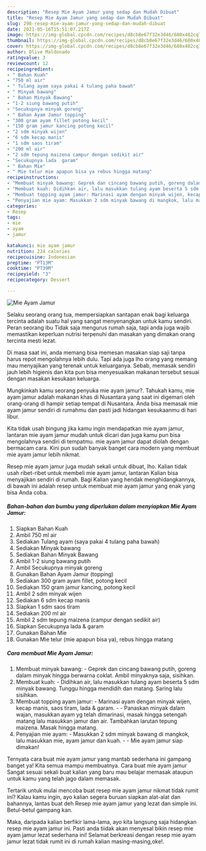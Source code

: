 ```yaml
---
description: "Resep Mie Ayam Jamur yang sedap dan Mudah Dibuat"
title: "Resep Mie Ayam Jamur yang sedap dan Mudah Dibuat"
slug: 298-resep-mie-ayam-jamur-yang-sedap-dan-mudah-dibuat
date: 2021-05-16T15:51:07.217Z
image: https://img-global.cpcdn.com/recipes/d8cb8e67f32e3d46/680x482cq70/mie-ayam-jamur-foto-resep-utama.jpg
thumbnail: https://img-global.cpcdn.com/recipes/d8cb8e67f32e3d46/680x482cq70/mie-ayam-jamur-foto-resep-utama.jpg
cover: https://img-global.cpcdn.com/recipes/d8cb8e67f32e3d46/680x482cq70/mie-ayam-jamur-foto-resep-utama.jpg
author: Olive Maldonado
ratingvalue: 3
reviewcount: 12
recipeingredient:
- " Bahan Kuah"
- "750 ml air"
- " Tulang ayam saya pakai 4 tulang paha bawah"
- " Minyak bawang"
- " Bahan Minyak Bawang"
- "1-2 siung bawang putih"
- "Secukupnya minyak goreng"
- " Bahan Ayam Jamur topping"
- "300 gram ayam fillet potong kecil"
- "150 gram jamur kancing potong kecil"
- "2 sdm minyak wijen"
- "6 sdm kecap manis"
- "1 sdm saos tiram"
- "200 ml air"
- "2 sdm tepung maizena campur dengan sedikit air"
- "Secukupnya lada  garam"
- " Bahan Mie"
- " Mie telur mie apapun bisa ya rebus hingga matang"
recipeinstructions:
- "Membuat minyak bawang: Geprek dan cincang bawang putih, goreng dalam minyak hingga berwarna coklat. Ambil minyaknya saja, sisihkan."
- "Membuat kuah: Didihkan air, lalu masukkan tulang ayam beserta 5 sdm minyak bawang. Tunggu hingga mendidih dan matang. Saring lalu sisihkan."
- "Membuat topping ayam jamur: Marinasi ayam dengan minyak wijen, kecap manis, saos tiram, lada &amp; garam.   Panaskan minyak dalam wajan, masukkan ayam yg telah dimarinasi, masak hingga setengah matang lalu masukkan jamur dan air. Tambahkan larutan tepung maizena. Masak hingga matang."
- "Penyajian mie ayam: Masukkan 2 sdm minyak bawang di mangkok, lalu masukkan mie, ayam jamur dan kuah.   Mie ayam jamur siap dimakan!"
categories:
- Resep
tags:
- mie
- ayam
- jamur

katakunci: mie ayam jamur 
nutrition: 224 calories
recipecuisine: Indonesian
preptime: "PT13M"
cooktime: "PT39M"
recipeyield: "3"
recipecategory: Dessert

---
```



![Mie Ayam Jamur](https://img-global.cpcdn.com/recipes/d8cb8e67f32e3d46/680x482cq70/mie-ayam-jamur-foto-resep-utama.jpg)

Selaku seorang orang tua, mempersiapkan santapan enak bagi keluarga tercinta adalah suatu hal yang sangat menyenangkan untuk kamu sendiri. Peran seorang ibu Tidak saja mengurus rumah saja, tapi anda juga wajib memastikan keperluan nutrisi terpenuhi dan masakan yang dimakan orang tercinta mesti lezat.

Di masa  saat ini, anda memang bisa memesan masakan siap saji tanpa harus repot mengolahnya lebih dulu. Tapi ada juga lho orang yang memang mau menyajikan yang terenak untuk keluarganya. Sebab, memasak sendiri jauh lebih higienis dan kita pun bisa menyesuaikan makanan tersebut sesuai dengan masakan kesukaan keluarga. 



Mungkinkah kamu seorang penyuka mie ayam jamur?. Tahukah kamu, mie ayam jamur adalah makanan khas di Nusantara yang saat ini digemari oleh orang-orang di hampir setiap tempat di Nusantara. Anda bisa memasak mie ayam jamur sendiri di rumahmu dan pasti jadi hidangan kesukaanmu di hari libur.

Kita tidak usah bingung jika kamu ingin mendapatkan mie ayam jamur, lantaran mie ayam jamur mudah untuk dicari dan juga kamu pun bisa mengolahnya sendiri di tempatmu. mie ayam jamur dapat diolah dengan bermacam cara. Kini pun sudah banyak banget cara modern yang membuat mie ayam jamur lebih nikmat.

Resep mie ayam jamur juga mudah sekali untuk dibuat, lho. Kalian tidak usah ribet-ribet untuk membeli mie ayam jamur, lantaran Kalian bisa menyajikan sendiri di rumah. Bagi Kalian yang hendak menghidangkannya, di bawah ini adalah resep untuk membuat mie ayam jamur yang enak yang bisa Anda coba.

<!--inarticleads1-->

##### Bahan-bahan dan bumbu yang diperlukan dalam menyiapkan Mie Ayam Jamur:

1. Siapkan  Bahan Kuah
1. Ambil 750 ml air
1. Sediakan  Tulang ayam (saya pakai 4 tulang paha bawah)
1. Sediakan  Minyak bawang
1. Sediakan  Bahan Minyak Bawang
1. Ambil 1-2 siung bawang putih
1. Ambil Secukupnya minyak goreng
1. Gunakan  Bahan Ayam Jamur (topping)
1. Sediakan 300 gram ayam fillet, potong kecil
1. Sediakan 150 gram jamur kancing, potong kecil
1. Ambil 2 sdm minyak wijen
1. Sediakan 6 sdm kecap manis
1. Siapkan 1 sdm saos tiram
1. Sediakan 200 ml air
1. Ambil 2 sdm tepung maizena (campur dengan sedikit air)
1. Siapkan Secukupnya lada &amp; garam
1. Gunakan  Bahan Mie
1. Gunakan  Mie telur (mie apapun bisa ya), rebus hingga matang




<!--inarticleads2-->

##### Cara membuat Mie Ayam Jamur:

1. Membuat minyak bawang: - Geprek dan cincang bawang putih, goreng dalam minyak hingga berwarna coklat. Ambil minyaknya saja, sisihkan.
1. Membuat kuah: - Didihkan air, lalu masukkan tulang ayam beserta 5 sdm minyak bawang. Tunggu hingga mendidih dan matang. Saring lalu sisihkan.
1. Membuat topping ayam jamur: - Marinasi ayam dengan minyak wijen, kecap manis, saos tiram, lada &amp; garam.  -  - Panaskan minyak dalam wajan, masukkan ayam yg telah dimarinasi, masak hingga setengah matang lalu masukkan jamur dan air. Tambahkan larutan tepung maizena. Masak hingga matang.
1. Penyajian mie ayam: - Masukkan 2 sdm minyak bawang di mangkok, lalu masukkan mie, ayam jamur dan kuah.  -  - Mie ayam jamur siap dimakan!




Ternyata cara buat mie ayam jamur yang mantab sederhana ini gampang banget ya! Kita semua mampu membuatnya. Cara buat mie ayam jamur Sangat sesuai sekali buat kalian yang baru mau belajar memasak ataupun untuk kamu yang telah jago dalam memasak.

Tertarik untuk mulai mencoba buat resep mie ayam jamur nikmat tidak rumit ini? Kalau kamu ingin, ayo kalian segera buruan siapkan alat-alat dan bahannya, lantas buat deh Resep mie ayam jamur yang lezat dan simple ini. Betul-betul gampang kan. 

Maka, daripada kalian berfikir lama-lama, ayo kita langsung saja hidangkan resep mie ayam jamur ini. Pasti anda tiidak akan menyesal bikin resep mie ayam jamur lezat sederhana ini! Selamat berkreasi dengan resep mie ayam jamur lezat tidak rumit ini di rumah kalian masing-masing,oke!.

